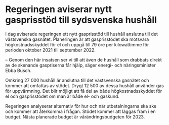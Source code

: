 # Regeringen aviserar nytt gasprisstöd till sydsvenska hushåll

I dag aviserade regeringen ett nytt gasprisstöd till hushåll anslutna till det västsvenska gasnätet. Planeringen är att gasprisstödet ska motsvara högkostnadsskyddet för el och uppgå till 79 öre per kilowattimme för perioden oktober 2021 till september 2022.

– Genom den här insatsen ser vi till att även de hushåll som drabbats direkt av de skenande gaspriserna får hjälp, säger energi- och näringsminister Ebba Busch.

Omkring 27 000 hushåll är anslutna till det västsvenska gasnätet och kommer att omfattas av stödet. Drygt 12 500 av dessa hushåll använder gas för uppvärmning. Det blir möjligt att få del av både högkostnadsskyddet för el och gasprisstödet om man är både el- och gaskund.

Regeringen analyserar alternativ för hur och när utbetalningarna ska ske och kommer att återkomma i frågan. Stödet kommer att läggas fram i en budget. Nästa planerade budget är vårändringsbudgeten för 2023.
